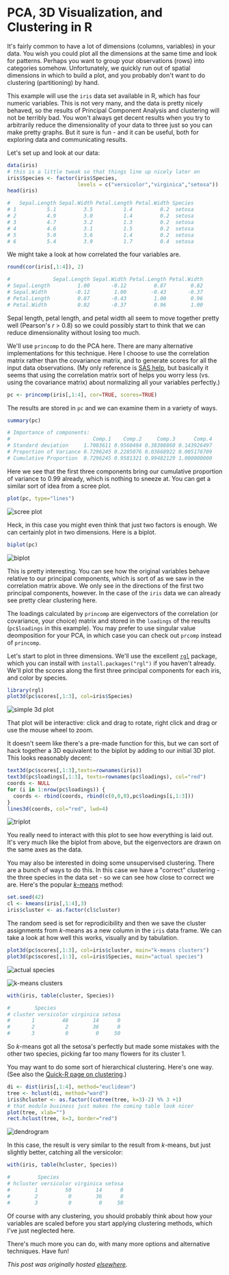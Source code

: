 # PCA, 3D Visualization, and Clustering in R

It's fairly common to have a lot of dimensions (columns, variables) in
your data. You wish you could plot all the dimensions at the same time
and look for patterns. Perhaps you want to group your observations
(rows) into categories somehow. Unfortunately, we quickly run out of
spatial dimensions in which to build a plot, and you probably don't
want to do clustering (partitioning) by hand.

This example will use the `iris` data set available in R, which has
four numeric variables. This is not very many, and the data is pretty
nicely behaved, so the results of Principal Component Analysis and
clustering will not be terribly bad. You won't always get decent
results when you try to arbitrarily reduce the dimensionality of your
data to three just so you can make pretty graphs. But it sure is fun -
and it can be useful, both for exploring data and communicating
results.

Let's set up and look at our data:

```r
data(iris)
# this is a little tweak so that things line up nicely later on
iris$Species <- factor(iris$Species,
                       levels = c("versicolor","virginica","setosa"))
head(iris)

#   Sepal.Length Sepal.Width Petal.Length Petal.Width Species
# 1          5.1         3.5          1.4         0.2  setosa
# 2          4.9         3.0          1.4         0.2  setosa
# 3          4.7         3.2          1.3         0.2  setosa
# 4          4.6         3.1          1.5         0.2  setosa
# 5          5.0         3.6          1.4         0.2  setosa
# 6          5.4         3.9          1.7         0.4  setosa
```

We might take a look at how correlated the four variables are.

```r
round(cor(iris[,1:4]), 2)

#              Sepal.Length Sepal.Width Petal.Length Petal.Width
# Sepal.Length         1.00       -0.12         0.87        0.82
# Sepal.Width         -0.12        1.00        -0.43       -0.37
# Petal.Length         0.87       -0.43         1.00        0.96
# Petal.Width          0.82       -0.37         0.96        1.00
```

Sepal length, petal length, and petal width all seem to move together
pretty well (Pearson's _r_ > 0.8) so we could possibly start to think
that we can reduce dimensionality without losing too much.

We'll use `princomp` to do the PCA here. There are many alternative
implementations for this technique. Here I choose to use the
correlation matrix rather than the covariance matrix, and to generate
scores for all the input data observations. (My only reference is
[SAS help][], but basically it seems that using the correlation matrix
sort of helps you worry less (vs. using the covariance matrix) about
normalizing all your variables perfectly.)

[SAS help]: http://support.sas.com/documentation/cdl/en/statug/63347/HTML/default/viewer.htm#statug_princomp_sect004.htm

```r
pc <- princomp(iris[,1:4], cor=TRUE, scores=TRUE)
```

The results are stored in `pc` and we can examine them in a variety of
ways.

```r
summary(pc)

# Importance of components:
#                           Comp.1    Comp.2     Comp.3      Comp.4
# Standard deviation     1.7083611 0.9560494 0.38308860 0.143926497
# Proportion of Variance 0.7296245 0.2285076 0.03668922 0.005178709
# Cumulative Proportion  0.7296245 0.9581321 0.99482129 1.000000000
```

Here we see that the first three components bring our cumulative
proportion of variance to 0.99 already, which is nothing to sneeze at.
You can get a similar sort of idea from a scree plot.

```r
plot(pc, type="lines")
```

![scree plot](screen-shot-2013-02-03-at-3-59-23-pm.png)

Heck, in this case you might even think that just two factors is
enough. We can certainly plot in two dimensions. Here is a biplot.

```r
biplot(pc)
```

![biplot](screen-shot-2013-02-03-at-4-00-56-pm.png)

This is pretty interesting. You can see how the original variables
behave relative to our principal components, which is sort of as we
saw in the correlation matrix above. We only see in the directions of
the first two principal components, however. In the case of the `iris`
data we can already see pretty clear clustering here.

The loadings calculated by `princomp` are eigenvectors of the
correlation (or covariance, your choice) matrix and stored in the
`loadings` of the results (`pc$loadings` in this example). You may
prefer to use singular value deomposition for your PCA, in which case
you can check out `prcomp` instead of `princomp`.

Let's start to plot in three dimensions. We'll use the excellent
[`rgl`](http://rgl.neoscientists.org/about.shtml) package, which you
can install with `install.packages("rgl")` if you haven't already.
We'll plot the scores along the first three principal components for
each iris, and color by species.

```r
library(rgl)
plot3d(pc$scores[,1:3], col=iris$Species)
```

![simple 3d plot](screen-shot-2013-02-03-at-4-05-23-pm.png)

That plot will be interactive: click and drag to rotate, right click
and drag or use the mouse wheel to zoom.

It doesn't seem like there's a pre-made function for this, but we can
sort of hack together a 3D equivalent to the biplot by adding to our
initial 3D plot. This looks reasonably decent:

```r
text3d(pc$scores[,1:3],texts=rownames(iris))
text3d(pc$loadings[,1:3], texts=rownames(pc$loadings), col="red")
coords <- NULL
for (i in 1:nrow(pc$loadings)) {
  coords <- rbind(coords, rbind(c(0,0,0),pc$loadings[i,1:3]))
}
lines3d(coords, col="red", lwd=4)
```

![triplot](screen-shot-2013-02-03-at-4-10-05-pm.png)

You really need to interact with this plot to see how everything is
laid out. It's very much like the biplot from above, but the
eigenvectors are drawn on the same axes as the data.

You may also be interested in doing some unsupervised clustering.
There are a bunch of ways to do this. In this case we have a "correct"
clustering - the three species in the data set - so we can see how
close to correct we are. Here's the popular
[_k_-means](http://en.wikipedia.org/wiki/Kmeans) method:

```r
set.seed(42)
cl <- kmeans(iris[,1:4],3)
iris$cluster <- as.factor(cl$cluster)
```

The random seed is set for reprodicibility and then we save the
cluster assignments from _k_-means as a new column in the `iris` data
frame. We can take a look at how well this works, visually and by
tabulation.

```r
plot3d(pc$scores[,1:3], col=iris$cluster, main="k-means clusters")
plot3d(pc$scores[,1:3], col=iris$Species, main="actual species")
```

![actual species](screen-shot-2013-02-03-at-4-22-11-pm.png)

![k-means clusters](screen-shot-2013-02-03-at-4-22-00-pm.png)

```r
with(iris, table(cluster, Species))

#        Species
# cluster versicolor virginica setosa
#       1         48        14      0
#       2          2        36      0
#       3          0         0     50
```

So _k_-means got all the setosa's perfectly but made some mistakes
with the other two species, picking far too many flowers for its
cluster 1.

You may want to do some sort of hierarchical clustering. Here's one
way. (See also the [Quick-R page on clustering][].)

[Quick-R page on clustering]: http://www.statmethods.net/advstats/cluster.html

```r
di <- dist(iris[,1:4], method="euclidean")
tree <- hclust(di, method="ward")
iris$hcluster <- as.factor((cutree(tree, k=3)-2) %% 3 +1)
# that modulo business just makes the coming table look nicer
plot(tree, xlab="")
rect.hclust(tree, k=3, border="red")
```

![dendrogram](screen-shot-2013-02-03-at-4-37-46-pm.png)

In this case, the result is very similar to the result from _k_-means,
but just slightly better, catching all the versicolor:

```r
with(iris, table(hcluster, Species))

#         Species
# hcluster versicolor virginica setosa
#        1         50        14      0
#        2          0        36      0
#        3          0         0     50
```

Of course with any clustering, you should probably think about how
your variables are scaled before you start applying clustering
methods, which I've just neglected here.

There's much more you can do, with many more options and alternative
techniques. Have fun!


*This post was originally hosted [elsewhere](https://planspacedotorg.wordpress.com/2013/02/03/pca-3d-visualization-and-clustering-in-r/).*
